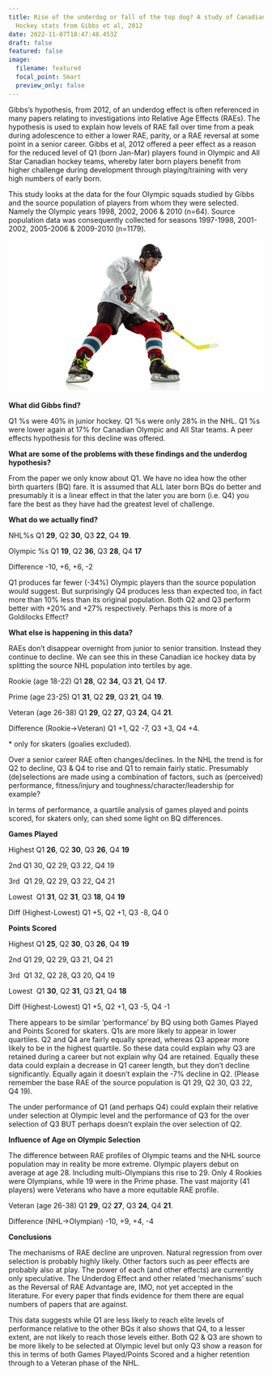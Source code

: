 ```yaml
---
title: Rise of the underdog or fall of the top dog? A study of Canadian Ice
  Hockey stats from Gibbs et al, 2012
date: 2022-11-07T18:47:48.453Z
draft: false
featured: false
image:
  filename: featured
  focal_point: Smart
  preview_only: false
---
```

<meta name="twitter:card" content="summary_large_image" />
<meta name="twitter:site" content="@nothirdman" />
<meta name="twitter:title" content="Rise of the underdog or fall of the top dog? A study of Canadian Ice Hockey stats from Gibbs et al, 2012" />
<meta name="twitter:description" content="An investigation into the RAE profile of the Olympic Canadian Ice Hockey teams and their source population used by Gibbs et al, 2012, to publish the Underdog Hypothesis." />
<meta name="twitter:image" content="https://onemoresummer.co.uk/post/rise-of-the-underdog-or-fall-of-the-top-dog-a-study-of-canadian-ice-hockey-stats-from-gibbs-et-al-2012/ice-hockey.jpg" />

Gibbs’s hypothesis, from 2012, of an underdog effect is often referenced in many papers relating to investigations into Relative Age Effects (RAEs). The hypothesis is used to explain how levels of RAE fall over time from a peak during adolescence to either a lower RAE, parity, or a RAE reversal at some point in a senior career. Gibbs et al, 2012 offered a peer effect as a reason for the reduced level of Q1 (born Jan-Mar) players found in Olympic and All Star Canadian hockey teams, whereby later born players benefit from higher challenge during development through playing/training with very high numbers of early born.

This study looks at the data for the four Olympic squads studied by Gibbs and the source population of players from whom they were selected. Namely the Olympic years 1998, 2002, 2006 & 2010 (n=64). Source population data was consequently collected for seasons 1997-1998, 2001-2002, 2005-2006 & 2009-2010 (n=1179).

![](ice-hockey.jpg)

**What did Gibbs find?**

Q1 %s were 40% in junior hockey. Q1 %s were only 28% in the NHL. Q1 %s were lower again at 17% for Canadian Olympic and All Star teams. A peer effects hypothesis for this decline was offered.

**What are some of the problems with these findings and the underdog hypothesis?**

From the paper we only know about Q1. We have no idea how the other birth quarters (BQ) fare. It is assumed that ALL later born BQs do better and presumably it is a linear effect in that the later you are born (i.e. Q4) you fare the best as they have had the greatest level of challenge.

**What do we actually find?**

NHL%s Q1 **29**, Q2 **30**, Q3 **22**, Q4 **19**.

Olympic %s Q1 **19**, Q2 **36**, Q3 **28**, Q4 **17**

Difference -10, +6, +6, -2

Q1 produces far fewer (-34%) Olympic players than the source population would suggest. But surprisingly Q4 produces less than expected too, in fact more than 10% less than its original population. Both Q2 and Q3 perform better with +20% and +27% respectively. Perhaps this is more of a Goldilocks Effect?

**What else is happening in this data?**

RAEs don’t disappear overnight from junior to senior transition. Instead they continue to decline. We can see this in these Canadian ice hockey data by splitting the source NHL population into tertiles by age.

Rookie (age 18-22) Q1 **28**, Q2 **34**, Q3 **21**, Q4 **17**.

Prime (age 23-25) Q1 **31**, Q2 **29**, Q3 **21**, Q4 **19**.

Veteran (age 26-38) Q1 **29**, Q2 **27**, Q3 **24**, Q4 **21**.

Difference (Rookie->Veteran) Q1 +1, Q2 -7, Q3 +3, Q4 +4.

\* only for skaters (goalies excluded).

Over a senior career RAE often changes/declines. In the NHL the trend is for Q2 to decline, Q3 & Q4 to rise and Q1 to remain fairly static. Presumably (de)selections are made using a combination of factors, such as (perceived) performance, fitness/injury and toughness/character/leadership for example?

In terms of performance, a quartile analysis of games played and points scored, for skaters only, can shed some light on BQ differences. 

**Games Played**

Highest Q1 **26**, Q2 **30**, Q3 **26**, Q4 **19**

2nd Q1 30, Q2 29, Q3 22, Q4 19

3rd  Q1 29, Q2 29, Q3 22, Q4 21

Lowest  Q1 **31**, Q2 **31**, Q3 **18**, Q4 **19**

Diff (Highest-Lowest) Q1 +5, Q2 +1, Q3 -8, Q4 0

**Points Scored**

Highest Q1 **25**, Q2 **30**, Q3 **26**, Q4 **19**

2nd Q1 29, Q2 29, Q3 21, Q4 21

3rd  Q1 32, Q2 28, Q3 20, Q4 19

Lowest  Q1 **30**, Q2 **31**, Q3 **21**, Q4 **18**

Diff (Highest-Lowest) Q1 +5, Q2 +1, Q3 -5, Q4 -1

There appears to be similar ‘performance’ by BQ using both Games Played and Points Scored for skaters. Q1s are more likely to appear in lower quartiles. Q2 and Q4 are fairly equally spread, whereas Q3 appear more likely to be in the highest quartile. So these data could explain why Q3 are retained during a career but not explain why Q4 are retained. Equally these data could explain a decrease in Q1 career length, but they don’t decline significantly. Equally again it doesn’t explain the -7% decline in Q2. (Please remember the base RAE of the source population is Q1 29, Q2 30, Q3 22, Q4 19).

The under performance of Q1 (and perhaps Q4) could explain their relative under selection at Olympic level and the performance of Q3 for the over selection of Q3 BUT perhaps doesn’t explain the over selection of Q2.

**Influence of A﻿ge on Olympic Selection**

T﻿he difference between RAE profiles of Olympic teams and the NHL source population may in reality be more extreme. Olympic players debut on average at age 28. Including multi-Olympians this rise to 29. Only 4 Rookies were Olympians, while 19 were in the Prime phase. The vast majority (41 players) were Veterans who have a more equitable RAE profile.

Veteran (age 26-38) Q1 **29**, Q2 **27**, Q3 **24**, Q4 **21**.

Difference (NHL->Olympian) -10, +9, +4, -4



**C﻿onclusions**

The mechanisms of RAE decline are unproven. Natural regression from over selection is probably highly likely. Other factors such as peer effects are probably also at play. The power of each (and other effects) are currently only speculative. The Underdog Effect and other related ‘mechanisms’ such as the Reversal of RAE Advantage are, IMO, not yet accepted in the literature. For every paper that finds evidence for them there are equal numbers of papers that are against. 

This data suggests while Q1 are less likely to reach elite levels of performance relative to the other BQs it also shows that Q4, to a lesser extent, are not likely to reach those levels either. Both Q2 & Q3 are shown to be more likely to be selected at Olympic level but only Q3 show a reason for this in terms of both Games Played/Points Scored and a higher retention through to a Veteran phase of the NHL.